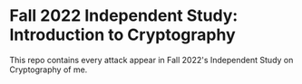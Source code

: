 # Fall 2022 Independent Study: Introduction to Cryptography


This repo contains every attack appear in Fall 2022's Independent Study on Cryptography of me.